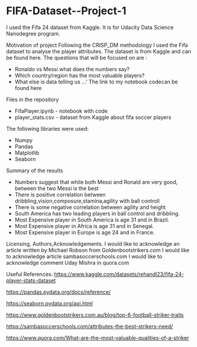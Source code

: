 # FIFA-Dataset--Project-1
I used the Fifa 24 dataset from Kaggle. It is for Udacity Data Science Nanodegree program.

Motivation of project
Following the CRISP_DM methodology I used the Fifa dataset to analyse the player attributes.
The dataset is from Kaggle and can be found here.
The questions that will be focused on are :
* Ronaldo vs Messi what does the numbers say?
* Which country/region has the most valuable players?
* What else is data telling us ...'
 The link to my notebook codecan be found here

Files in the repository
 * FifaPlayer.ipynb - notebook with code
 * player_stats.csv - dataset from Kaggle about fifa soccer players

The following libraries were used:
 - Numpy
 - Pandas
 - Matplotlib
 - Seaborn

Summary of the results

- Numbers suggest that while both Messi and Ronald are very good, between the two Messi is the best
- There is positive correlation between dribbling,vision,composure,stamina,agility with ball controll
- There is some negative correlation between agility and height
- South America has two leading players in ball control and dribbling.
- Most Expensive player in South America is age 31 and in Brazil.
- Most Expensive player in Africa is age 31 and in Senegal.
- Most Expensive player in Europe is age 24 and in France.

Licensing, Authors,Acknowledgements.
I would like to acknowledge an article written by Michael Robson from Goldenbootstrikers.com
I would like to acknowledge article sambasoccerschools.com
I would like to acknowledge comment Uday Mishra in quora.com

Useful References:
https://www.kaggle.com/datasets/rehandl23/fifa-24-player-stats-dataset

https://pandas.pydata.org/docs/reference/

https://seaborn.pydata.org/api.html

https://www.goldenbootstrikers.com.au/blog/top-6-football-striker-traits

https://sambasoccerschools.com/attributes-the-best-strikers-need/

https://www.quora.com/What-are-the-most-valuable-qualities-of-a-striker
